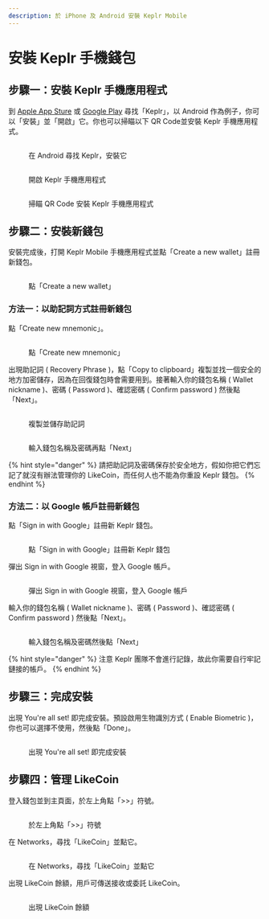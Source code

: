 ```yaml
---
description: 於 iPhone 及 Android 安裝 Keplr Mobile
---
```


# 安裝 Keplr 手機錢包

## 步驟一：安裝 Keplr 手機應用程式 <a href="#install-keplr-mobile-app" id="install-keplr-mobile-app"></a>

到 [Apple App Sture](https://apps.apple.com/us/app/keplr-wallet/id1567851089) 或 [Google Play](https://play.google.com/store/apps/details?id=com.chainapsis.keplr\&hl=en\_US) 尋找「Keplr」，以 Android 作為例子，你可以「安裝」並「開啟」它。你也可以掃瞄以下 QR Code並安裝 Keplr 手機應用程式。

<div>

<figure><img src="../../../.gitbook/assets/Keplr mobile install 1.png" alt=""><figcaption><p>在 Android 尋找 Keplr，安裝它</p></figcaption></figure>

 

<figure><img src="../../../.gitbook/assets/Keplr mobile install 2.png" alt=""><figcaption><p>開啟 Keplr 手機應用程式</p></figcaption></figure>

</div>

<figure><img src="../../../.gitbook/assets/Keplr Mobile QR Code.png" alt=""><figcaption><p>掃瞄 QR Code 安裝 Keplr 手機應用程式</p></figcaption></figure>

## 步驟二：安裝新錢包 <a href="#create-a-new-wallet" id="create-a-new-wallet"></a>

安裝完成後，打開 Keplr Mobile 手機應用程式並點「Create a new wallet」註冊新錢包。

<figure><img src="../../../.gitbook/assets/Keplr mobile install 3.png" alt=""><figcaption><p>點「Create a new wallet」</p></figcaption></figure>

### 方法一：以助記詞方式註冊新錢包 <a href="#create-new-mnemonic" id="create-new-mnemonic"></a>

點「Create new mnemonic」。

<figure><img src="../../../.gitbook/assets/Keplr mobile install 4.png" alt=""><figcaption><p>點「Create new mnemonic」</p></figcaption></figure>

出現助記詞 ( Recovery Phrase )，點「Copy to clipboard」複製並找一個安全的地方加密儲存，因為在回復錢包時會需要用到。接著輸入你的錢包名稱 ( Wallet nickname )、密碼 ( Password )、確認密碼 ( Confirm password ) 然後點「Next」。

<div>

<figure><img src="../../../.gitbook/assets/Keplr mobile install 5.png" alt=""><figcaption><p>複製並儲存助記詞</p></figcaption></figure>

 

<figure><img src="../../../.gitbook/assets/Keplr mobile install 6.png" alt=""><figcaption><p>輸入錢包名稱及密碼再點「Next」</p></figcaption></figure>

</div>

{% hint style="danger" %}
請把助記詞及密碼保存於安全地方，假如你把它們忘記了就沒有辦法管理你的 LikeCoin，而任何人也不能為你重設 Keplr 錢包。
{% endhint %}

### 方法二：以 Google 帳戶註冊新錢包 <a href="#sign-in-with-google" id="sign-in-with-google"></a>

點「Sign in with Google」註冊新 Keplr 錢包。

<figure><img src="../../../.gitbook/assets/Keplr mobile install 7.png" alt=""><figcaption><p>點「Sign in with Google」註冊新 Keplr 錢包</p></figcaption></figure>

彈出 Sign in with Google 視窗，登入 Google 帳戶。

<figure><img src="../../../.gitbook/assets/Keplr mobile install 8.png" alt=""><figcaption><p>彈出 Sign in with Google 視窗，登入 Google 帳戶</p></figcaption></figure>

輸入你的錢包名稱 ( Wallet nickname )、密碼 ( Password )、確認密碼 ( Confirm password ) 然後點「Next」。

<figure><img src="../../../.gitbook/assets/Keplr mobile install 9.png" alt=""><figcaption><p>輸入錢包名稱及密碼然後點「Next」</p></figcaption></figure>

{% hint style="danger" %}
注意 Keplr 團隊不會進行記錄，故此你需要自行牢記鏈接的帳戶。
{% endhint %}

## 步驟三：完成安裝 <a href="#youre-all-set" id="youre-all-set"></a>

出現 You're all set! 即完成安裝。預設啟用生物識別方式 ( Enable Biometric )，你也可以選擇不使用，然後點「Done」。

<figure><img src="../../../.gitbook/assets/Keplr mobile install 10.png" alt=""><figcaption><p>出現 You're all set! 即完成安裝</p></figcaption></figure>

## 步驟四：管理 LikeCoin <a href="#manage-likecoin" id="manage-likecoin"></a>

登入錢包並到主頁面，於左上角點「>>」符號。

<figure><img src="../../../.gitbook/assets/Keplr mobile LikeCoin chain 1.png" alt=""><figcaption><p>於左上角點「>>」符號</p></figcaption></figure>

在 Networks，尋找「LikeCoin」並點它。

<figure><img src="../../../.gitbook/assets/Keplr mobile LikeCoin chain 2.png" alt=""><figcaption><p>在 Networks，尋找「LikeCoin」並點它</p></figcaption></figure>

出現 LikeCoin 餘額，用戶可傳送接收或委託 LikeCoin。

<figure><img src="../../../.gitbook/assets/Keplr mobile LikeCoin chain 3.png" alt=""><figcaption><p>出現 LikeCoin 餘額</p></figcaption></figure>
